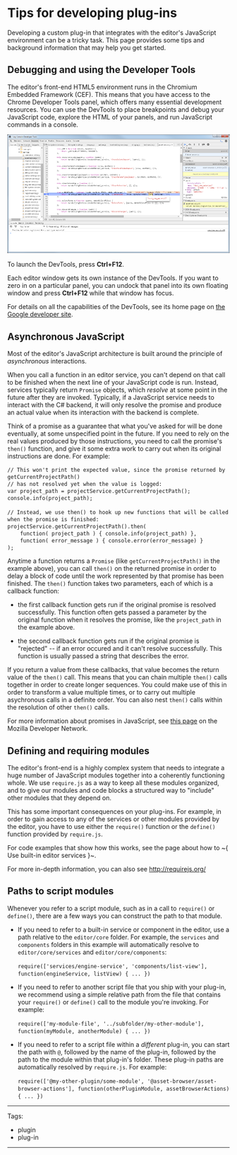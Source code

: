 # Tips for developing plug-ins

Developing a custom plug-in that integrates with the editor's JavaScript environment can be a tricky task. This page provides some tips and background information that may help you get started.

## Debugging and using the Developer Tools

The editor's front-end HTML5 environment runs in the Chromium Embedded Framework (CEF). This means that you have access to the Chrome Developer Tools panel, which offers many essential development resources. You can use the DevTools to place breakpoints and debug your JavaScript code, explore the HTML of your panels, and run JavaScript commands in a console.

![Chrome DevTools](../../images/chrome_devtools.png)

To launch the DevTools, press **Ctrl+F12**.

Each editor window gets its own instance of the DevTools. If you want to zero in on a particular panel, you can undock that panel into its own floating window and press **Ctrl+F12** while that window has focus.

For details on all the capabilities of the DevTools, see its home page on [the Google developer site](https://developers.google.com/web/tools/chrome-devtools/).

## Asynchronous JavaScript

Most of the editor's JavaScript architecture is built around the principle of *asynchronous* interactions.

When you call a function in an editor service, you can't depend on that call to be finished when the next line of your JavaScript code is run. Instead, services typically return `Promise` objects, which *resolve* at some point in the future after they are invoked. Typically, if a JavaScript service needs to interact with the C# backend, it will only resolve the promise and produce an actual value when its interaction with the backend is complete.

Think of a promise as a guarantee that what you've asked for will be done eventually, at some unspecified point in the future. If you need to rely on the real values produced by those instructions, you need to call the promise's `then()` function, and give it some extra work to carry out when its original instructions are done. For example:

~~~{js}
// This won't print the expected value, since the promise returned by getCurrentProjectPath()
// has not resolved yet when the value is logged:
var project_path = projectService.getCurrentProjectPath();
console.info(project_path);

// Instead, we use then() to hook up new functions that will be called when the promise is finished:
projectService.getCurrentProjectPath().then(
	function( project_path ) { console.info(project_path) },
	function( error_message ) { console.error(error_message) }
);
~~~

Anytime a function returns a `Promise` (like `getCurrentProjectPath()` in the example above), you can call `then()` on the returned promise in order to delay a block of code until the work represented by that promise has been finished. The `then()` function takes two parameters, each of which is a callback function:

-	the first callback function gets run if the original promise is resolved successfully. This function often gets passed a parameter by the original function when it resolves the promise, like the `project_path` in the example above.

-	the second callback function gets run if the original promise is "rejected" -- if an error occured and it can't resolve successfully. This function is usually passed a string that describes the error.

If you return a value from these callbacks, that value becomes the return value of the `then()` call. This means that you can chain multiple `then()` calls together in order to create longer sequences. You could make use of this in order to transform a value multiple times, or to carry out multiple asychronous calls in a definite order. You can also nest `then()` calls within the resolution of other `then()` calls.

For more information about promises in JavaScript, see [this page](https://developer.mozilla.org/en/docs/Web/JavaScript/Reference/Global_Objects/Promise) on the Mozilla Developer Network.

## Defining and requiring modules

The editor's front-end is a highly complex system that needs to integrate a huge number of JavaScript modules together into a coherently functioning whole. We use `require.js` as a way to keep all these modules organized, and to give our modules and code blocks a structured way to "include" other modules that they depend on.

This has some important consequences on your plug-ins. For example, in order to gain access to any of the services or other modules provided by the editor, you have to use either the `require()` function or the `define()` function provided by `require.js`.

For code examples that show how this works, see the page about how to ~{ Use built-in editor services }~.

For more in-depth information, you can also see <http://requirejs.org/>

## Paths to script modules

Whenever you refer to a script module, such as in a call to `require()` or `define()`, there are a few ways you can construct the path to that module.

-	If you need to refer to a built-in service or component in the editor, use a path relative to the `editor/core` folder. For example, the `services` and `components` folders in this example will automatically resolve to `editor/core/services` and `editor/core/components`:

	`require(['services/engine-service', 'components/list-view'], function(engineService, listView) { ... })`

-	If you need to refer to another script file that you ship with your plug-in, we recommend using a simple relative path from the file that contains your `require()` or `define()` call to the module you're invoking. For example:

	`require(['my-module-file', '../subfolder/my-other-module'], function(myModule, anotherModule) { ... })`

-	If you need to refer to a script file within a *different* plug-in, you can start the path with `@`, followed by the name of the plug-in, followed by the path to the module within that plug-in's folder. These plug-in paths are automatically resolved by `require.js`. For example:

	`require(['@my-other-plugin/some-module', '@asset-browser/asset-browser-actions'], function(otherPluginModule, assetBrowserActions) { ... })`

---
Tags:
-	plugin
-	plug-in
---
